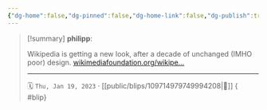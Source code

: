 ```yaml
---
{"dg-home":false,"dg-pinned":false,"dg-home-link":false,"dg-publish":true,"type":"blip","disabled rules":["yaml-title","yaml-title-alias","file-name-heading"],"title":"philipp on mastodon @ 2023-01-19","created-date":"2023-01-19T08:42:13","id":109714979749994200,"updated-date":"2025-05-02T08:50:43","dg-path":"blips/109714979749994208.md","permalink":"/blips/109714979749994208/","dgPassFrontmatter":true}
---
```


> [!summary] **philipp**:
>
> Wikipedia is getting a new look, after a decade of unchanged (IMHO poor) design. [wikimediafoundation.org/wikipe…](https://wikimediafoundation.org/wikipedia-desktop/)
> - - -
>
> 🗓️ `Thu, Jan 19, 2023` · [[public/blips/109714979749994208\|🔗]]
{ #blip}

